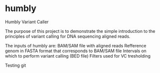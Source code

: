 # humbly
Humbly Variant Caller

The purpose of this project is to demonstrate the simple introduction to the principles of variant calling for DNA sequencing aligned reads.

The inputs of humbly are:
BAM/SAM file with aligned reads
Refference genom in FASTA format that corresponds to BAM/SAM file
Intervals on which to perform variant calling (BED file)
Filters used for VC tresholding

Testing git
